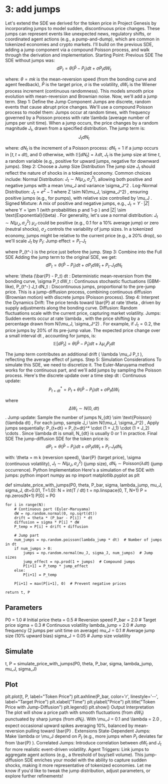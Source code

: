 # 3: add jumps

Let's extend the SDE we derived for the token price in Project Genesis by incorporating jumps to model sudden, discontinuous price changes. These jumps can represent events like unexpected news, regulatory shifts, or coordinated agent actions (e.g., a pump-and-dump), which are common in tokenized economies and crypto markets. I'll build on the previous SDE, adding a jump component via a compound Poisson process, and walk through the derivation and implementation.
Starting Point: Previous SDE
The SDE without jumps was:
$$dP_t = \theta (\bar{P} - P_t) dt + \sigma P_t dW_t$$

where:
$\theta = m k$
 is the mean-reversion speed (from the bonding curve and agent feedback),
$\bar{P}$
 is the target price,
$\sigma$
 is the volatility,
$dW_t$
 is the Wiener process increment (continuous randomness).
This models smooth price evolution with mean-reversion and Brownian noise. Now, we'll add a jump term.
Step 1: Define the Jump Component
Jumps are discrete, random events that cause abrupt price changes. We'll use a compound Poisson process to model them:
Jumps occur at random times, with frequency governed by a Poisson process with rate 
\lambda
 (average number of jumps per unit time).
When a jump occurs, the price changes by a random magnitude $J_t$, drawn from a specified distribution.
The jump term is:
$$J_t dN_t$$

where:
$dN_t$ is the increment of a Poisson process:
$dN_t = 1$ if a jump occurs in $[t, t+dt)$, and $0$ otherwise, with $\mathbb{E}[dN_t] = \lambda dt$,
$J_t$ is the jump size at time $t$, a random variable (e.g., positive for upward jumps, negative for downward jumps).
Step 2: Choose a Jump Size Distribution
The jump size $J_t$ should reflect the nature of shocks in a tokenized economy. Common choices include:
Normal Distribution: $J_t \sim N(\mu_J, \sigma_J^2)$, allowing both positive and negative jumps with a mean
\mu_J
 and variance 
\sigma_J^2
.
Log-Normal Distribution: $J_t = e^Z - 1$ where
Z \sim N(\mu_J, \sigma_J^2)
, ensuring positive jumps (e.g., for pumps), with relative size controlled by 
\mu_J
.
Signed Mixture: A mix of positive and negative jumps, e.g., $J_t = Y \cdot |Z|$ where
Y = \pm 1
 (with probabilities 
p
 and 
1-p
) and 
|Z| \sim \text{Exponential}(\beta)
.
For generality, let's use a normal distribution: $J_t \sim N(\mu_J, \sigma_J^2)$ $\mu_J$ could be positive (e.g., 0.1 for a 10% average jump) or zero (neutral shocks), $\sigma_J$ controls the variability of jump sizes.
In a tokenized economy, jumps might be relative to the current price (e.g., a 20% drop), so we'll scale $J_t$ by $P_t$:
$\text{Jump effect} = P_{t^-} J_t$

where 
P_{t^-}
 is the price just before the jump.
Step 3: Combine into the Full SDE
Adding the jump term to the original SDE, we get:
$$dP_t = \theta (\bar{P} - P_t) dt + \sigma P_t dW_t + P_{t^-} J_t dN_t$$

where:
\theta (\bar{P} - P_t) dt
: Deterministic mean-reversion from the bonding curve,
\sigma P_t dW_t
: Continuous stochastic fluctuations (GBM-like),
P_{t^-} J_t dN_t
: Discontinuous jumps, proportional to the pre-jump price.
This is a jump-diffusion process, combining continuous diffusion (Brownian motion) with discrete jumps (Poisson process).
Step 4: Interpret the Dynamics
Drift: The price tends toward 
\bar{P}
 at rate 
\theta
, driven by supply adjustments along the bonding curve.
Diffusion: Random fluctuations scale with the current price, capturing market volatility.
Jumps: Sudden events occur at rate 
\lambda
, with the price shifting by a percentage drawn from 
N(\mu_J, \sigma_J^2)
. For example, if $J_t = 0.2$, the price jumps by 20% of its pre-jump value.
The expected price change over a small interval 
dt
, accounting for jumps, is:
$$\mathbb{E}[dP_t] = \theta (\bar{P} - P_t) dt + \lambda \mu_J P_t dt$$

The jump term contributes an additional drift (
\lambda \mu_J P_t
), reflecting the average effect of jumps.
Step 5: Simulation Considerations
To simulate this SDE, we need to discretize it. The Euler-Maruyama method works for the continuous part, and we'll add jumps by sampling the Poisson process. Here's the discrete update over a time step 
dt
:
Continuous update:
$$P_{t+dt}^* = P_t + \theta (\bar{P} - P_t) dt + \sigma P_t \Delta W_t$$

where $$\Delta W_t \sim N(0, dt)$$
.
Jump update: 
Sample the number of jumps 
N_{dt} \sim \text{Poisson}(\lambda dt)
,
For each jump, sample 
J_i \sim N(\mu_J, \sigma_J^2)
,
Apply jumps sequentially: 
P_{t+dt} = P_{t+dt}^* \cdot (1 + J_1) \cdot (1 + J_2) \cdots
.
Since 
\lambda dt
 is small, 
N_{dt}
 is usually 0 or 1 in practice.
Final SDE
The jump-diffusion SDE for the token price is:
$$dP_t = \theta (\bar{P} - P_t) dt + \sigma P_t dW_t + P_{t^-} J_t dN_t$$

with:
\theta = m k
 (reversion speed),
\bar{P}
 (target price),
\sigma
 (continuous volatility),
$J_t \sim N(\mu_J, \sigma_J^2)$ (jump size),
$dN_t \sim \text{Poisson}(\lambda dt)$ (jump occurrence).
Python Implementation
Here's a simulation of the SDE with jumps:
python
import numpy as np
import matplotlib.pyplot as plt

def simulate_price_with_jumps(P0, theta, P_bar, sigma, lambda_jump, mu_J, sigma_J, dt=0.01, T=1.0):
    N = int(T / dt)
    t = np.linspace(0, T, N+1)
    P = np.zeros(N+1)
    P[0] = P0
    
    for i in range(N):
        # Continuous part (Euler-Maruyama)
        dW = np.random.normal(0, np.sqrt(dt))
        drift = theta * (P_bar - P[i]) * dt
        diffusion = sigma * P[i] * dW
        P_temp = P[i] + drift + diffusion
        
        # Jump part
        num_jumps = np.random.poisson(lambda_jump * dt)  # Number of jumps in dt
        if num_jumps > 0:
            jumps = np.random.normal(mu_J, sigma_J, num_jumps)  # Jump sizes
            jump_effect = np.prod(1 + jumps)  # Compound jumps
            P[i+1] = P_temp * jump_effect
        else:
            P[i+1] = P_temp
        
        P[i+1] = max(P[i+1], 0)  # Prevent negative prices
    
    return t, P

## Parameters
P0 = 1.0      # Initial price
theta = 0.5   # Reversion speed
P_bar = 2.0   # Target price
sigma = 0.3   # Continuous volatility
lambda_jump = 2.0  # Jump frequency (2 jumps per unit time on average)
mu_J = 0.1    # Average jump size (10% upward bias)
sigma_J = 0.05  # Jump size volatility

## Simulate
t, P = simulate_price_with_jumps(P0, theta, P_bar, sigma, lambda_jump, mu_J, sigma_J)

## Plot
plt.plot(t, P, label="Token Price")
plt.axhline(P_bar, color='r', linestyle='--', label="Target Price")
plt.xlabel("Time")
plt.ylabel("Price")
plt.title("Token Price with Jump-Diffusion")
plt.legend()
plt.show()
Output Interpretation
The plot will show a price path with smooth fluctuations (from $dW_t$) punctuated by sharp jumps (from $dN_t$).
With 
\mu_J = 0.1
 and 
\lambda = 2.0
, expect occasional upward spikes averaging 10%, balanced by mean-reversion pulling toward 
\bar{P}
.
Extensions
State-Dependent Jumps: Make 
\lambda
 or 
\mu_J
 depend on $P_t$ (e.g., more jumps when $P_t$ deviates far from
\bar{P}
).
Correlated Jumps: Introduce correlation between $dW_t$ and $J_t$ for more realistic event-driven volatility.
Agent Triggers: Link jumps to aggregate agent actions (e.g., a threshold of buy/sell volume).
This jump-diffusion SDE enriches your model with the ability to capture sudden shocks, making it more representative of tokenized economies. Let me know if you'd like to tweak the jump distribution, adjust parameters, or explore further refinements!